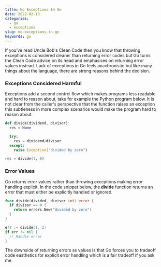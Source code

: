 ```yaml
---
title: No Exceptions In Go
date: 2022-02-13
categories:
  - go
  - exceptions
slug: no-exceptions-in-go
keywords: go
---
```


If you've read Uncle Bob's Clean Code then you know that throwing exceptions is considered cleaner than returning error codes but Go turns the Clean Code advice on its head and emphasises on returning error values instead. Lack of exceptions in Go feels anachronistic but like many things about the language, there are strong reasons behind the decision.

### Exceptions Considered Harmful

Exceptions add a second control flow which makes programs less readable and hard to reason about, take for example the Python program below. It is not clear from the caller's perspective that the function raises an exception this subtleness in more complex scenarios would make the program hard to reason about.

```python
def divide(dividend, divisor):
  res = None

  try:
    res = dividend/divisor
  except:
    raise Exception("divided by zero")

res = divide(1, 0)
```

### Error Values

Go returns error values rather than throwing exceptions making error handling explicit. In the code snippet below, the **divide** function returns an error that must either be explicitly handled or ignored.

```go
func divide(divided, divisor int) error {
  if divisor == 0 {
    return errors.New("divided by zero")
  }
}

err := divide(1, 2)
if err != nil {
  // Handle error
}
```

The downside of returning errors as values is that Go forces you to tradeoff code easthetics for explicit error handling which is a fair tradeoff if you ask me.
